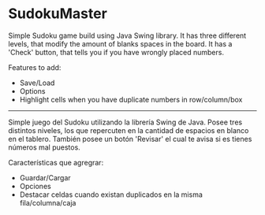 # SudokuMaster
Simple Sudoku game build using Java Swing library. It has three different levels, that modify the amount of blanks spaces in the board. It has a 'Check' button, that tells you if you have wrongly placed numbers.

Features to add:
* Save/Load
* Options
* Highlight cells when you have duplicate numbers in row/column/box

***
Simple juego del Sudoku utilizando la librería Swing de Java. Posee tres distintos niveles, los que repercuten en la cantidad de espacios en blanco en el tablero. También posee un botón 'Revisar' el cual te avisa si es tienes números mal puestos.

Características que agregrar:
* Guardar/Cargar
* Opciones
* Destacar celdas cuando existan duplicados en la misma fila/columna/caja

